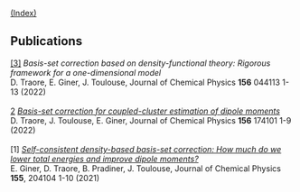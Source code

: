 [(Index)](https://dtraore97.github.io/)

## Publications
[[3]](https://doi.org/10.1063/5.0076128) *Basis-set correction based on density-functional theory: Rigorous framework for a one-dimensional model*
\
D. Traore, E. Giner, J. Toulouse, Journal of Chemical Physics **156** 044113 1-13 (2022)
\
\
[2](https://doi.org/10.1063/5.0087794) [*Basis-set correction for coupled-cluster estimation of dipole moments*](https://dtraore97.github.io/TraTouGin-JCP-22.pdf)
\
D. Traore, J. Toulouse, E. Giner, Journal of Chemical Physics **156** 174101 1-9 (2022)
\
\
[1] [*Self-consistent density-based basis-set correction: How much do we lower total energies and improve dipole moments?*](https://dtraore97.github.io/GinTraPraTou-JCP-21.pdf)
\
E. Giner, D. Traore, B. Pradiner, J. Toulouse, Journal of Chemical Physics **155**, 204104 1-10 (2021)
